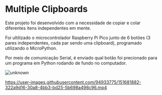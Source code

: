 # Multiple Clipboards

Este projeto foi desenvolvido com a necessidade de copiar e colar diferentes itens independentes em mente.

Foi ultilizado o microcontrolador Raspberry Pi Pico junto de 6 botões (3 pares independentes, cada par sendo uma clipboard), programado utilizando o MicroPython.

Por meio de comunicação Serial, é enviado qual botão foi precionado para um programa em Python rodando de fundo no computador.

![unknown](https://user-images.githubusercontent.com/94933775/151681874-0431e758-8e2f-4473-bcf7-c4a807e20bf9.png)

https://user-images.githubusercontent.com/94933775/151681882-322a9d16-30a8-4bb3-bd25-5b698a498c96.mp4
